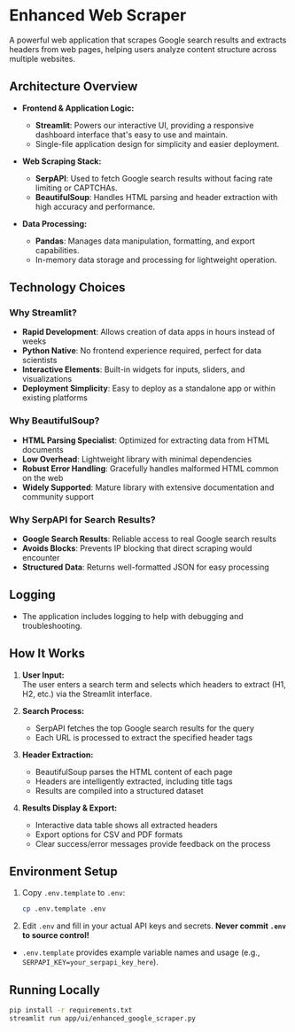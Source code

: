 # Enhanced Web Scraper

A powerful web application that scrapes Google search results and extracts headers from web pages, helping users analyze content structure across multiple websites.

## Architecture Overview

- **Frontend & Application Logic:**
  - **Streamlit**: Powers our interactive UI, providing a responsive dashboard interface that's easy to use and maintain.
  - Single-file application design for simplicity and easier deployment.

- **Web Scraping Stack:**
  - **SerpAPI**: Used to fetch Google search results without facing rate limiting or CAPTCHAs.
  - **BeautifulSoup**: Handles HTML parsing and header extraction with high accuracy and performance.

- **Data Processing:**
  - **Pandas**: Manages data manipulation, formatting, and export capabilities.
  - In-memory data storage and processing for lightweight operation.

## Technology Choices

### Why Streamlit?
- **Rapid Development**: Allows creation of data apps in hours instead of weeks
- **Python Native**: No frontend experience required, perfect for data scientists
- **Interactive Elements**: Built-in widgets for inputs, sliders, and visualizations
- **Deployment Simplicity**: Easy to deploy as a standalone app or within existing platforms

### Why BeautifulSoup?
- **HTML Parsing Specialist**: Optimized for extracting data from HTML documents
- **Low Overhead**: Lightweight library with minimal dependencies
- **Robust Error Handling**: Gracefully handles malformed HTML common on the web
- **Widely Supported**: Mature library with extensive documentation and community support

### Why SerpAPI for Search Results?
- **Google Search Results**: Reliable access to real Google search results
- **Avoids Blocks**: Prevents IP blocking that direct scraping would encounter
- **Structured Data**: Returns well-formatted JSON for easy processing

## Logging

- The application includes logging to help with debugging and troubleshooting.

## How It Works

1. **User Input:**  
   The user enters a search term and selects which headers to extract (H1, H2, etc.) via the Streamlit interface.
   
2. **Search Process:**  
   - SerpAPI fetches the top Google search results for the query
   - Each URL is processed to extract the specified header tags
   
3. **Header Extraction:**  
   - BeautifulSoup parses the HTML content of each page
   - Headers are intelligently extracted, including title tags
   - Results are compiled into a structured dataset
   
4. **Results Display & Export:**  
   - Interactive data table shows all extracted headers
   - Export options for CSV and PDF formats
   - Clear success/error messages provide feedback on the process

## Environment Setup

1. Copy `.env.template` to `.env`:
   ```sh
   cp .env.template .env
   ```
2. Edit `.env` and fill in your actual API keys and secrets. **Never commit `.env` to source control!**

- `.env.template` provides example variable names and usage (e.g., `SERPAPI_KEY=your_serpapi_key_here`).

## Running Locally

```bash
pip install -r requirements.txt
streamlit run app/ui/enhanced_google_scraper.py
```
